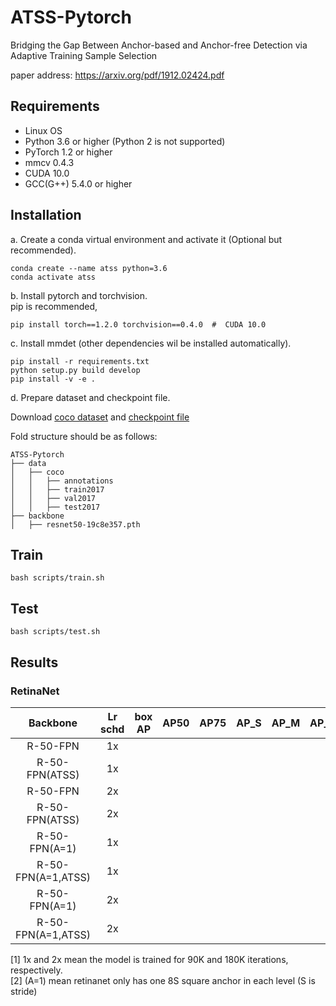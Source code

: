 # ATSS-Pytorch


Bridging the Gap Between Anchor-based and Anchor-free Detection via Adaptive Training Sample Selection

paper address: https://arxiv.org/pdf/1912.02424.pdf 

## Requirements

- Linux OS
- Python 3.6 or higher (Python 2 is not supported)
- PyTorch 1.2 or higher
- mmcv 0.4.3
- CUDA 10.0
- GCC(G++) 5.4.0 or higher


## Installation

a. Create a conda virtual environment and activate it (Optional but recommended).

```shell
conda create --name atss python=3.6
conda activate atss
```

b. Install pytorch and torchvision.  
pip is recommended,
```shell
pip install torch==1.2.0 torchvision==0.4.0  #  CUDA 10.0
```


c. Install mmdet (other dependencies wil be installed automatically).

```shell
pip install -r requirements.txt
python setup.py build develop
pip install -v -e .
```


d. Prepare dataset and checkpoint file.

Download [coco dataset](http://cocodataset.org/#download) and [checkpoint file](https://download.pytorch.org/models/resnet50-19c8e357.pth)

Fold structure should be as follows:

```
ATSS-Pytorch
├── data
│   ├── coco
│   │   ├── annotations
│   │   ├── train2017
│   │   ├── val2017
│   │   ├── test2017
├── backbone
│   ├── resnet50-19c8e357.pth
```


## Train
```shell
bash scripts/train.sh
```

## Test
```shell
bash scripts/test.sh
```

## Results

### RetinaNet

|    Backbone         | Lr schd | box AP |   AP50  |   AP75  |   AP_S  |   AP_M  |   AP_L  |                                                             Download                                                             |
| :-------------:     | :-----: | :----: | :-----: | :-----: | :-----: | :-----: | :-----: | :------------------------------------------------------------------------------------------------------------------------------: |
|  R-50-FPN           |   1x    |        |         |         |         |         |         |                                                                -                                                                 |
|  R-50-FPN(ATSS)     |   1x    |        |         |         |         |         |         |                                                                -                                                                 |
|  R-50-FPN           |   2x    |        |         |         |         |         |         |                                                                -                                                                 |
|  R-50-FPN(ATSS)     |   2x    |        |         |         |         |         |         |                                                                -                                                                 |
|  R-50-FPN(A=1)      |   1x    |        |         |         |         |         |         |                                                                -                                                                 |
|  R-50-FPN(A=1,ATSS) |   1x    |        |         |         |         |         |         |                                                                -                                                                 |
|  R-50-FPN(A=1)      |   2x    |        |         |         |         |         |         |                                                                -                                                                 |
|  R-50-FPN(A=1,ATSS) |   2x    |        |         |         |         |         |         |                                                                -                                                                 |


[1] 1x and 2x mean the model is trained for 90K and 180K iterations, respectively.  
[2] (A=1) mean retinanet only has one 8S square anchor in each level (S is stride)